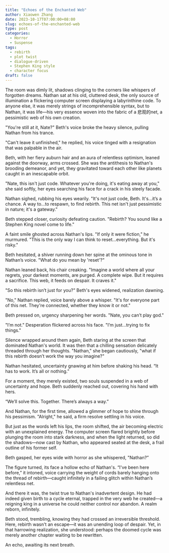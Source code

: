 ```yaml
---
title: "Echoes of the Enchanted Web"
author: Xiaowen Zhang
date: 2023-10-17T07:00:00+08:00
slug: echoes-of-the-enchanted-web
type: post
categories:
  - Horror
  - Suspense
tags:
  - rebirth
  - plot twist
  - dialogue-driven
  - Stephen King style
  - character focus
draft: false
---
```


The room was dimly lit, shadows clinging to the corners like whispers of forgotten dreams. Nathan sat at his old, cluttered desk, the only source of illumination a flickering computer screen displaying a labyrinthine code. To anyone else, it was merely strings of incomprehensible syntax, but to Nathan, it was life—his very essence woven into the fabric of a 悲观的net, a pessimistic web of his own creation.

"You're still at it, Nate?" Beth's voice broke the heavy silence, pulling Nathan from his trance.

"Can't leave it unfinished," he replied, his voice tinged with a resignation that was palpable in the air.

Beth, with her fiery auburn hair and an aura of relentless optimism, leaned against the doorway, arms crossed. She was the antithesis to Nathan's brooding demeanor, and yet, they gravitated toward each other like planets caught in an inescapable orbit.

"Nate, this isn't just code. Whatever you're doing, it's eating away at you," she said softly, her eyes searching his face for a crack in his steely facade.

Nathan sighed, rubbing his eyes wearily. "It's not just code, Beth. It's...it’s a chance. A way to...to respawn, to find rebirth. This net isn't just pessimistic in nature; it's a gateway."

Beth stepped closer, curiosity defeating caution. "Rebirth? You sound like a Stephen King novel come to life."

A faint smile ghosted across Nathan's lips. "If only it were fiction," he murmured. "This is the only way I can think to reset...everything. But it's risky."

Beth hesitated, a shiver running down her spine at the ominous tone in Nathan’s voice. "What do you mean by 'reset'?"

Nathan leaned back, his chair creaking. "Imagine a world where all your regrets, your darkest moments, are purged. A complete wipe. But it requires a sacrifice. This web, it feeds on despair. It craves it."

"So this rebirth isn’t just for you?" Beth's eyes widened, realization dawning.

"No," Nathan replied, voice barely above a whisper. "It's for everyone part of this net. They're connected, whether they know it or not."

Beth pressed on, urgency sharpening her words. "Nate, you can’t play god."

"I’m not." Desperation flickered across his face. "I’m just...trying to fix things."

Silence wrapped around them again, Beth staring at the screen that dominated Nathan's world. It was then that a chilling sensation delicately threaded through her thoughts. "Nathan," she began cautiously, "what if this rebirth doesn’t work the way you imagine?"

Nathan hesitated, uncertainty gnawing at him before shaking his head. “It has to work. It’s all or nothing.”

For a moment, they merely existed, two souls suspended in a web of uncertainty and hope. Beth suddenly reached out, covering his hand with hers.

“We’ll solve this. Together. There’s always a way.”

And Nathan, for the first time, allowed a glimmer of hope to shine through his pessimism. "Alright," he said, a firm resolve settling in his voice.

But just as the words left his lips, the room shifted, the air becoming electric with an unexplained energy. The computer screen flared brightly before plunging the room into stark darkness, and when the light returned, so did the shadows—now cast by Nathan, who appeared seated at the desk, a frail outline of his former self.

Beth gasped, her eyes wide with horror as she whispered, "Nathan?”

The figure turned, its face a hollow echo of Nathan's. “I've been here before,” it intoned, voice carrying the weight of cords barely hanging onto the thread of rebirth—caught infinitely in a failing glitch within Nathan’s relentless net. 

And there it was, the twist true to Nathan's inadvertent design. He had indeed given birth to a cycle eternal, trapped in the very web he created—a reigning king in a universe he could neither control nor abandon. A realm reborn, infinitely.

Beth stood, trembling, knowing they had crossed an irreversible threshold. Here, rebirth wasn't an escape—it was an unending loop of despair. Yet, in that harrowing realization, she understood: perhaps the doomed cycle was merely another chapter waiting to be rewritten.

An echo, awaiting its next breath.